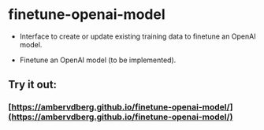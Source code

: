 # finetune-openai-model

- Interface to create or update existing training data to finetune an OpenAI model.

- Finetune an OpenAI model (to be implemented).


##  Try it out: 
### [https://ambervdberg.github.io/finetune-openai-model/](https://ambervdberg.github.io/finetune-openai-model/)